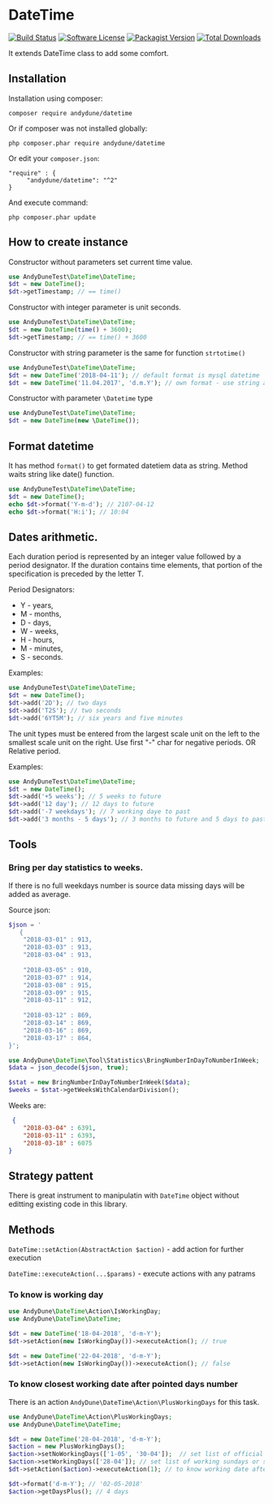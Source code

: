 # DateTime

[![Build Status](https://travis-ci.org/AndyDune/DateTime.svg?branch=master)](https://travis-ci.org/AndyDune/DateTime)
[![Software License](https://img.shields.io/badge/license-MIT-brightgreen.svg?style=flat-square)](LICENSE)
[![Packagist Version](https://img.shields.io/packagist/v/andydune/datetime.svg?style=flat-square)](https://packagist.org/packages/andydune/datetime)
[![Total Downloads](https://img.shields.io/packagist/dt/andydune/datetime.svg?style=flat-square)](https://packagist.org/packages/andydune/datetime)


It extends DateTime class to add some comfort.

Installation
------------

Installation using composer:

```
composer require andydune/datetime
```
Or if composer was not installed globally:
```
php composer.phar require andydune/datetime
```
Or edit your `composer.json`:
```
"require" : {
     "andydune/datetime": "^2"
}

```
And execute command:
```
php composer.phar update
```

How to create instance
------------

Constructor without parameters set current time value.
```php
use AndyDuneTest\DateTime\DateTime;
$dt = new DateTime();
$dt->getTimestamp; // == time()
``` 

Constructor with integer parameter is unit seconds.
```php
use AndyDuneTest\DateTime\DateTime;
$dt = new DateTime(time() + 3600);
$dt->getTimestamp; // == time() + 3600
``` 

Constructor with string parameter is the same for function `strtotime()`
```php
use AndyDuneTest\DateTime\DateTime;
$dt = new DateTime('2018-04-11'); // default format is mysql datetime
$dt = new DateTime('11.04.2017', 'd.m.Y'); // own format - use string as for date() function
``` 

Constructor with parameter `\Datetime` type
```php
use AndyDuneTest\DateTime\DateTime;
$dt = new DateTime(new \DateTime());
``` 

Format datetime
------------

It has method `format()` to get formated datetiem data as string. Method waits string like date() function.
```php
use AndyDuneTest\DateTime\DateTime;
$dt = new DateTime();
echo $dt->format('Y-m-d'); // 2107-04-12
echo $dt->format('H:i'); // 10:04
```


Dates arithmetic.
------------

Each duration period is represented by an integer value followed by a period designator. 
If the duration contains time elements, that portion of the specification is preceded by the letter T.

Period Designators: 
- Y - years, 
- M - months, 
- D - days, 
- W - weeks, 
- H - hours, 
- M - minutes, 
- S - seconds.

Examples: 

```php
use AndyDuneTest\DateTime\DateTime;
$dt = new DateTime();
$dt->add('2D'); // two days
$dt->add('T2S'); // two seconds
$dt->add('6YT5M'); // six years and five minutes
``` 

The unit types must be entered from the largest scale unit on the left to the smallest scale unit on the right.
Use first "-" char for negative periods. OR Relative period.

Examples:

```php
use AndyDuneTest\DateTime\DateTime;
$dt = new DateTime();
$dt->add('+5 weeks'); // 5 weeks to future
$dt->add('12 day'); // 12 days to future
$dt->add('-7 weekdays'); // 7 working daye to past
$dt->add('3 months - 5 days'); // 3 months to future and 5 days to past
``` 


Tools
------------

### Bring per day statistics to weeks.

If there is no full weekdays number is source data missing days will be added as average.  

Source json:

```php
$json = '
   {
    "2018-03-01" : 913,
    "2018-03-03" : 913,
    "2018-03-04" : 913,
    
    "2018-03-05" : 910,
    "2018-03-07" : 914,
    "2018-03-08" : 915,
    "2018-03-09" : 915,
    "2018-03-11" : 912,
    
    "2018-03-12" : 869,
    "2018-03-14" : 869,
    "2018-03-16" : 869,
    "2018-03-17" : 864,
}';

```

```php
use AndyDune\DateTime\Tool\Statistics\BringNumberInDayToNumberInWeek;
$data = json_decode($json, true);

$stat = new BringNumberInDayToNumberInWeek($data);
$weeks = $stat->getWeeksWithCalendarDivision();

```

Weeks are:

```json
 {
    "2018-03-04" : 6391,
    "2018-03-11" : 6393,
    "2018-03-18" : 6075
}
```

Strategy pattent
------------
There is great instrument to manipulatin with `DateTime` object without editting existing code in this library.

## Methods

`DateTime::setAction(AbstractAction $action)` - add action for further execution

`DateTime::executeAction(...$params)` - execute actions with any patrams


### To know is working day

```php
use AndyDune\DateTime\Action\IsWorkingDay;
use AndyDune\DateTime\DateTime;

$dt = new DateTime('18-04-2018', 'd-m-Y');
$dt->setAction(new IsWorkingDay())->executeAction(); // true

$dt = new DateTime('22-04-2018', 'd-m-Y');
$dt->setAction(new IsWorkingDay())->executeAction(); // false
```

### To know closest working date after pointed days number

There is an action `AndyDune\DateTime\Action\PlusWorkingDays` for this task.

```php
use AndyDune\DateTime\Action\PlusWorkingDays;
use AndyDune\DateTime\DateTime;

$dt = new DateTime('28-04-2018', 'd-m-Y');
$action = new PlusWorkingDays();
$action->setNoWorkingDays(['1-05', '30-04']);  // set list of official holidays 
$action->setWorkingDays(['28-04']); // set list of working sundays or saturdays
$dt->setAction($action)->executeAction(1); // to know working date after 1 day

$dt->format('d-m-Y'); // '02-05-2018'
$action->getDaysPlus(); // 4 days
```
